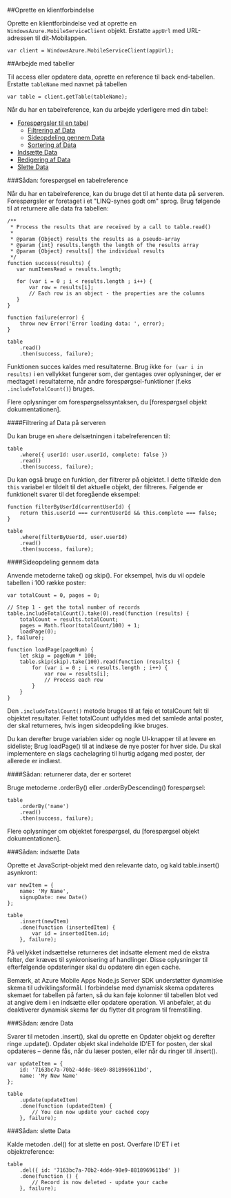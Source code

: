 ##<a name="create-client"></a>Oprette en klientforbindelse

Oprette en klientforbindelse ved at oprette en `WindowsAzure.MobileServiceClient` objekt.  Erstatte `appUrl` med URL-adressen til dit-Mobilappen.

```
var client = WindowsAzure.MobileServiceClient(appUrl);
```

##<a name="table-reference"></a>Arbejde med tabeller

Til access eller opdatere data, oprette en reference til back end-tabellen. Erstatte `tableName` med navnet på tabellen

```
var table = client.getTable(tableName);
```

Når du har en tabelreference, kan du arbejde yderligere med din tabel:

* [Forespørgsler til en tabel](#querying)
  * [Filtrering af Data](#table-filter)
  * [Sideopdeling gennem Data](#table-paging)
  * [Sortering af Data](#sorting-data)
* [Indsætte Data](#inserting)
* [Redigering af Data](#modifying)
* [Slette Data](#deleting)

###<a name="querying"></a>Sådan: forespørgsel en tabelreference

Når du har en tabelreference, kan du bruge det til at hente data på serveren.  Forespørgsler er foretaget i et "LINQ-synes godt om" sprog.
Brug følgende til at returnere alle data fra tabellen:

```
/**
 * Process the results that are received by a call to table.read()
 *
 * @param {Object} results the results as a pseudo-array
 * @param {int} results.length the length of the results array
 * @param {Object} results[] the individual results
 */
function success(results) {
   var numItemsRead = results.length;

   for (var i = 0 ; i < results.length ; i++) {
       var row = results[i];
       // Each row is an object - the properties are the columns
   }
}

function failure(error) {
    throw new Error('Error loading data: ', error);
}

table
    .read()
    .then(success, failure);
```

Funktionen succes kaldes med resultaterne.   Brug ikke `for (var i in results)` i en vellykket fungerer som, der gentages over oplysninger, der er medtaget i resultaterne, når andre forespørgsel-funktioner (f.eks `.includeTotalCount()`) bruges.

Flere oplysninger om forespørgselssyntaksen, du [forespørgsel objekt dokumentationen].

####<a name="table-filter"></a>Filtrering af Data på serveren

Du kan bruge en `where` delsætningen i tabelreferencen til:

```
table
    .where({ userId: user.userId, complete: false })
    .read()
    .then(success, failure);
```

Du kan også bruge en funktion, der filtrerer på objektet.  I dette tilfælde den `this` variabel er tildelt til det aktuelle objekt, der filtreres.  Følgende er funktionelt svarer til det foregående eksempel:

```
function filterByUserId(currentUserId) {
    return this.userId === currentUserId && this.complete === false;
}

table
    .where(filterByUserId, user.userId)
    .read()
    .then(success, failure);
```

####<a name="table-paging"></a>Sideopdeling gennem data

Anvende metoderne take() og skip().  For eksempel, hvis du vil opdele tabellen i 100 række poster:

```
var totalCount = 0, pages = 0;

// Step 1 - get the total number of records
table.includeTotalCount().take(0).read(function (results) {
    totalCount = results.totalCount;
    pages = Math.floor(totalCount/100) + 1;
    loadPage(0);
}, failure);

function loadPage(pageNum) {
    let skip = pageNum * 100;
    table.skip(skip).take(100).read(function (results) {
        for (var i = 0 ; i < results.length ; i++) {
            var row = results[i];
            // Process each row
        }
    }
}
```

Den `.includeTotalCount()` metode bruges til at føje et totalCount felt til objektet resultater.  Feltet totalCount udfyldes med det samlede antal poster, der skal returneres, hvis ingen sideopdeling ikke bruges.

Du kan derefter bruge variablen sider og nogle UI-knapper til at levere en sideliste; Brug loadPage() til at indlæse de nye poster for hver side.  Du skal implementere en slags cachelagring til hurtig adgang med poster, der allerede er indlæst.


####<a name="sorting-data"></a>Sådan: returnerer data, der er sorteret

Bruge metoderne .orderBy() eller .orderByDescending() forespørgsel:

```
table
    .orderBy('name')
    .read()
    .then(success, failure);
```

Flere oplysninger om objektet forespørgsel, du [forespørgsel objekt dokumentationen].

###<a name="inserting"></a>Sådan: indsætte Data

Oprette et JavaScript-objekt med den relevante dato, og kald table.insert() asynkront:

```
var newItem = {
    name: 'My Name',
    signupDate: new Date()
};

table
    .insert(newItem)
    .done(function (insertedItem) {
        var id = insertedItem.id;
    }, failure);
```

På vellykket indsættelse returneres det indsatte element med de ekstra felter, der kræves til synkronisering af handlinger.  Disse oplysninger til efterfølgende opdateringer skal du opdatere din egen cache.

Bemærk, at Azure Mobile Apps Node.js Server SDK understøtter dynamiske skema til udviklingsformål.
I forbindelse med dynamisk skema opdateres skemaet for tabellen på farten, så du kan føje kolonner til tabellen blot ved at angive dem i en indsætte eller opdatere operation.  Vi anbefaler, at du deaktiverer dynamisk skema før du flytter dit program til fremstilling.

###<a name="modifying"></a>Sådan: ændre Data

Svarer til metoden .insert(), skal du oprette en Opdater objekt og derefter ringe .update().  Opdater objekt skal indeholde ID'ET for posten, der skal opdateres – denne fås, når du læser posten, eller når du ringer til .insert().

```
var updateItem = {
    id: '7163bc7a-70b2-4dde-98e9-8818969611bd',
    name: 'My New Name'
};

table
    .update(updateItem)
    .done(function (updatedItem) {
        // You can now update your cached copy
    }, failure);
```

###<a name="deleting"></a>Sådan: slette Data

Kalde metoden .del() for at slette en post.  Overføre ID'ET i et objektreference:

```
table
    .del({ id: '7163bc7a-70b2-4dde-98e9-8818969611bd' })
    .done(function () {
        // Record is now deleted - update your cache
    }, failure);
```
